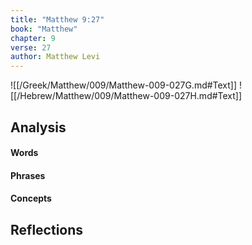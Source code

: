 ```yaml
---
title: "Matthew 9:27"
book: "Matthew"
chapter: 9
verse: 27
author: Matthew Levi
---
```

![[/Greek/Matthew/009/Matthew-009-027G.md#Text]]
![[/Hebrew/Matthew/009/Matthew-009-027H.md#Text]]

## Analysis

#### Words

#### Phrases

#### Concepts

## Reflections
